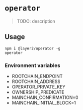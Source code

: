 # `operator`

> TODO: description

## Usage

```
npm i @layer2/operator -g
operator
```

### Environment variables

* ROOTCHAIN_ENDPOINT
* ROOTCHAIN_ADDRESS
* OPERATOR_PRIVATE_KEY
* OWNERSHIP_PREDICATE
* MAINCHAIN_CONFIRMATION=0
* MAINCHAIN_INITIAL_BLOCK=1
